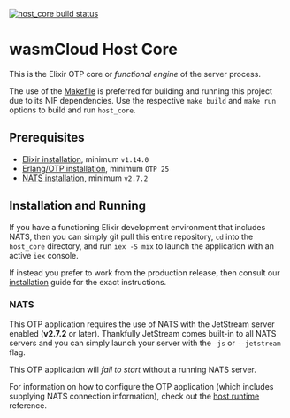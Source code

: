[![host_core build status](https://img.shields.io/github/workflow/status/wasmcloud/wasmcloud-otp/HostCore%20Elixir%20CI)](https://github.com/wasmCloud/wasmcloud-otp/actions/workflows/host_core.yml)

# wasmCloud Host Core

This is the Elixir OTP core or _functional engine_ of the server process.

The use of the [Makefile](./Makefile) is preferred for building and running this project due to its NIF dependencies. Use the respective `make build` and `make run` options to build and run `host_core`.

## Prerequisites

- [Elixir installation](https://elixir-lang.org/install.html), minimum `v1.14.0`
- [Erlang/OTP installation](https://elixir-lang.org/install.html#installing-erlang), minimum `OTP 25`
- [NATS installation](https://docs.nats.io/nats-server/installation), minimum `v2.7.2`

## Installation and Running

If you have a functioning Elixir development environment that includes NATS, then you can simply git pull this entire repository, `cd` into the `host_core` directory, and run `iex -S mix` to launch the application with an active `iex` console.

If instead you prefer to work from the production release, then consult our [installation](https://wasmcloud.dev/overview/installation/) guide for the exact instructions.

### NATS

This OTP application requires the use of NATS with the JetStream server enabled (**v2.7.2** or later). Thankfully JetStream comes built-in to all NATS servers and you can simply launch your server with the `-js` or `--jetstream` flag.

This OTP application will _fail to start_ without a running NATS server.

For information on how to configure the OTP application (which includes supplying NATS connection information), check out the [host runtime](https://wasmcloud.dev/reference/host-runtime/) reference.
